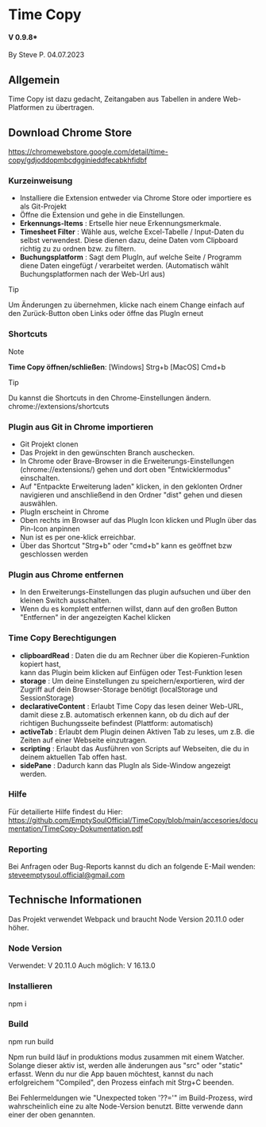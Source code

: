 # Time Copy
#### V 0.9.8*
By Steve P.
04.07.2023

## Allgemein
Time Copy ist dazu gedacht, Zeitangaben aus Tabellen in andere Web-Platformen zu übertragen.

## Download Chrome Store
https://chromewebstore.google.com/detail/time-copy/gdjoddopmbcdgginieddfecabkhfidbf

### Kurzeinweisung
- Installiere die Extension entweder via Chrome Store oder importiere es als Git-Projekt
- Öffne die Extension und gehe in die Einstellungen.
- **Erkennungs-Items** : Ertselle hier neue Erkennungsmerkmale.
- **Timesheet Filter** : Wähle aus, welche Excel-Tabelle / Input-Daten du selbst verwendest.
Diese dienen dazu, deine Daten vom Clipboard richtig zu zu ordnen bzw. zu filtern.
- **Buchungsplatform** : Sagt dem PlugIn, auf welche Seite / Programm diene Daten eingefügt / verarbeitet werden.
(Automatisch wählt Buchungsplatformen nach der Web-Url aus)

> [!TIP] 
> Um Änderungen zu übernehmen, klicke nach einem Change einfach auf den Zurück-Button oben Links oder öffne das PlugIn erneut

### Shortcuts

> [!NOTE]
> **Time Copy öffnen/schließen**: [Windows] Strg+b [MacOS] Cmd+b

> [!TIP] 
> Du kannst die Shortcuts in den Chrome-Einstellungen ändern.
> chrome://extensions/shortcuts

### Plugin aus Git in Chrome importieren
- Git Projekt clonen
- Das Projekt in den gewünschten Branch auschecken.
- In Chrome oder Brave-Browser in die Erweiterungs-Einstellungen (chrome://extensions/) gehen und dort
  oben "Entwicklermodus" einschalten.
- Auf "Entpackte Erweiterung laden" klicken, in den geklonten Ordner navigieren und anschließend
  in den Ordner "dist" gehen und diesen auswählen.
- PlugIn erscheint in Chrome
- Oben rechts im Browser auf das PlugIn Icon klicken und PlugIn über das Pin-Icon anpinnen
- Nun ist es per one-klick erreichbar.
- Über das Shortcut "Strg+b" oder "cmd+b" kann es geöffnet bzw geschlossen werden

### Plugin aus Chrome entfernen
- In den Erweiterungs-Einstellungen das plugin aufsuchen und über den kleinen Switch ausschalten.
- Wenn du es komplett entfernen willst, dann auf den großen Button "Entfernen" in der 
  angezeigten Kachel klicken

### Time Copy Berechtigungen
- <b>clipboardRead</b> : Daten die du am Rechner über die Kopieren-Funktion kopiert hast,  
                  kann das Plugin beim klicken auf Einfügen oder Test-Funktion lesen
- <b>storage</b> : Um deine Einstellungen zu speichern/exportieren, 
            wird der Zugriff auf dein Browser-Storage benötigt (localStorage und SessionStorage)
- <b>declarativeContent</b> : Erlaubt Time Copy das lesen deiner Web-URL, 
                       damit diese z.B. automatisch erkennen kann, ob du dich auf der richtigen Buchungsseite befindest (Plattform: automatisch) 
- <b>activeTab</b> : Erlaubt dem Plugin deinen Aktiven Tab zu leses, um z.B. die Zeiten auf einer Webseite einzutragen.
- <b>scripting</b> : Erlaubt das Ausführen von Scripts auf Webseiten, die du in deinem aktuellen Tab offen hast.
- <b>sidePane</b> : Dadurch kann das PlugIn als Side-Window angezeigt werden.

### Hilfe
Für detailierte Hilfe findest du Hier:
https://github.com/EmptySoulOfficial/TimeCopy/blob/main/accesories/documentation/TimeCopy-Dokumentation.pdf

### Reporting
Bei Anfragen oder Bug-Reports kannst du dich an folgende E-Mail wenden:
steveemptysoul.official@gmail.com

## Technische Informationen
Das Projekt verwendet Webpack und braucht Node Version 20.11.0 oder höher.

### Node Version
Verwendet: V 20.11.0
Auch möglich: V 16.13.0

### Installieren
npm i

### Build
npm run build

Npm run build läuf in produktions modus zusammen mit einem Watcher. 
Solange dieser aktiv ist, werden alle änderungen aus "src" oder "static" erfasst.
Wenn du nur die App bauen möchtest, kannst du nach erfolgreichem "Compiled", den Prozess einfach mit Strg+C beenden.

Bei Fehlermeldungen wie "Unexpected token '??='" im Build-Prozess, wird wahrscheinlich eine zu alte Node-Version benutzt.
Bitte verwende dann einer der oben genannten.
